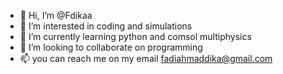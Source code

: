 - 👋 Hi, I’m @Fdikaa
- 👀 I’m interested in coding and simulations
- 🌱 I’m currently learning python and comsol multiphysics
- 💞️ I’m looking to collaborate on programming 
- 📫 you can reach me on my email fadiahmaddika@gmail.com

<!---
Fdikaa/Fdikaa is a ✨ special ✨ repository because its `README.md` (this file) appears on your GitHub profile.
You can click the Preview link to take a look at your changes.
--->
